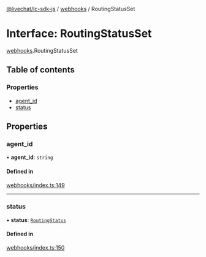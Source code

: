 [@livechat/lc-sdk-js](../README.md) / [webhooks](../modules/webhooks.md) / RoutingStatusSet

# Interface: RoutingStatusSet

[webhooks](../modules/webhooks.md).RoutingStatusSet

## Table of contents

### Properties

- [agent\_id](webhooks.RoutingStatusSet.md#agent_id)
- [status](webhooks.RoutingStatusSet.md#status)

## Properties

### agent\_id

• **agent\_id**: `string`

#### Defined in

[webhooks/index.ts:149](https://github.com/livechat/lc-sdk-js/blob/4da1eb6/src/webhooks/index.ts#L149)

___

### status

• **status**: [`RoutingStatus`](../enums/objects.RoutingStatus.md)

#### Defined in

[webhooks/index.ts:150](https://github.com/livechat/lc-sdk-js/blob/4da1eb6/src/webhooks/index.ts#L150)
